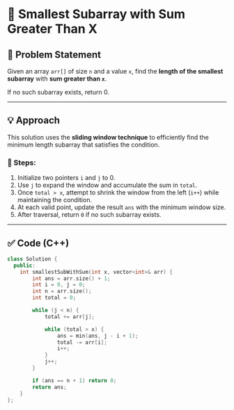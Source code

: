 # 📌 Smallest Subarray with Sum Greater Than X

## 🧩 Problem Statement

Given an array `arr[]` of size `n` and a value `x`, find the **length of the smallest subarray** with **sum greater than `x`**.

If no such subarray exists, return 0.

---

## 💡 Approach

This solution uses the **sliding window technique** to efficiently find the minimum length subarray that satisfies the condition.

### 🔄 Steps:
1. Initialize two pointers `i` and `j` to 0.
2. Use `j` to expand the window and accumulate the sum in `total`.
3. Once `total > x`, attempt to shrink the window from the left (`i++`) while maintaining the condition.
4. At each valid point, update the result `ans` with the minimum window size.
5. After traversal, return `0` if no such subarray exists.

---

## ✅ Code (C++)

```cpp
class Solution {
  public:
    int smallestSubWithSum(int x, vector<int>& arr) {
        int ans = arr.size() + 1;
        int i = 0, j = 0;
        int n = arr.size();
        int total = 0;

        while (j < n) {
            total += arr[j];

            while (total > x) {
                ans = min(ans, j - i + 1);
                total -= arr[i];
                i++;
            }
            j++;
        }

        if (ans == n + 1) return 0;
        return ans;
    }
};

